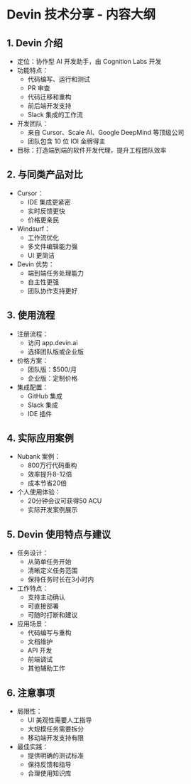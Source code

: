 # Devin 技术分享 - 内容大纲

## 1. Devin 介绍
- 定位：协作型 AI 开发助手，由 Cognition Labs 开发
- 功能特点：
  - 代码编写、运行和测试
  - PR 审查
  - 代码迁移和重构
  - 前后端开发支持
  - Slack 集成的工作流
- 开发团队：
  - 来自 Cursor、Scale AI、Google DeepMind 等顶级公司
  - 团队包含 10 位 IOI 金牌得主
- 目标：打造端到端的软件开发代理，提升工程团队效率

## 2. 与同类产品对比
- Cursor：
  - IDE 集成更紧密
  - 实时反馈更快
  - 价格更亲民
- Windsurf：
  - 工作流优化
  - 多文件编辑能力强
  - UI 更简洁
- Devin 优势：
  - 端到端任务处理能力
  - 自主性更强
  - 团队协作支持更好

## 3. 使用流程
- 注册流程：
  - 访问 app.devin.ai
  - 选择团队版或企业版
- 价格方案：
  - 团队版：$500/月
  - 企业版：定制价格
- 集成配置：
  - GitHub 集成
  - Slack 集成
  - IDE 插件

## 4. 实际应用案例
- Nubank 案例：
  - 800万行代码重构
  - 效率提升8-12倍
  - 成本节省20倍
- 个人使用体验：
  - 20分钟会议可获得50 ACU
  - 实际开发案例展示

## 5. Devin 使用特点与建议
- 任务设计：
  - 从简单任务开始
  - 清晰定义任务范围
  - 保持任务时长在3小时内
- 工作特点：
  - 支持主动确认
  - 可直接部署
  - 可随时打断和建议
- 应用场景：
  - 代码编写与重构
  - 文档维护
  - API 开发
  - 前端调试
  - 其他辅助工作

## 6. 注意事项
- 局限性：
  - UI 美观性需要人工指导
  - 大规模任务需要拆分
  - 移动端开发支持有限
- 最佳实践：
  - 提供明确的测试标准
  - 保持反馈和指导
  - 合理使用知识库
